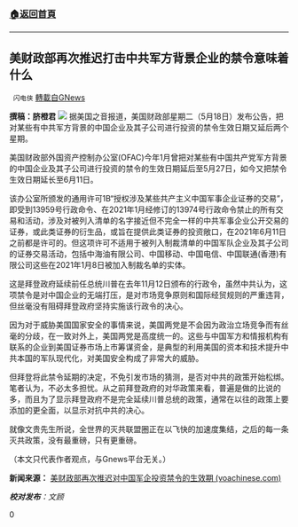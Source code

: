 ###  [:house:返回首頁](https://github.com/ourhimalayas/txt)
---

## 美财政部再次推迟打击中共军方背景企业的禁令意味着什么
` 闪电侠` [轉載自GNews](https://gnews.org/zh-hans/1255243/)

**撰稿：脐橙君**
![]()![](https://gnews-media-offload.s3.amazonaws.com/wp-content/uploads/2021/05/18203341/40-4.jpg)
据美国之音报道，美国财政部星期二（5月18日）发布公告，把对某些有中共军方背景的中国企业及其子公司进行投资的禁令生效日期又延后两个星期。

美国财政部外国资产控制办公室(OFAC)今年1月曾把对某些有中国共产党军方背景的中国企业及其子公司进行投资的禁令的生效日期延后至5月27日，如今又把禁令生效日期延长至6月11日。

该办公室所颁发的通用许可1B“授权涉及某些共产主义中国军事企业证券的交易”，即受到13959号行政命令、在2021年1月经修订的13974号行政命令禁止的所有交易和活动，涉及对被列入清单的名字接近但不完全一样的中共军事企业公开交易的证券，或此类证券的衍生品，或旨在提供此类证券的投资敞口，在2021年6月11日之前都是许可的。但这项许可不适用于被列入制裁清单的中国军队企业及其子公司的证券交易活动，包括中海油有限公司、中国移动、中国电信、中国联通(香港)有限公司这些在2021年1月8日被加入制裁名单的实体。

这是拜登政府延续前任总统川普在去年11月12日颁布的行政令，虽然中共认为，这项禁令是对中国企业的无端打压，是对市场竞争原则和国际经贸规则的严重违背，但丝毫没有阻碍拜登政府坚持实施该行政令的决心。

因为对于威胁美国国家安全的事情来说，美国两党是不会因为政治立场竞争而有丝毫的分歧，在一致对外上，美国两党是高度统一的。这些与中国军方和情报机构有联系的企业到美国证券市场上市筹谋资金，是典型的利用美国的资本和技术提升中共本国的军队现代化，对美国安全构成了非常大的威胁。

但拜登将此禁令延期的决定，不免引发市场的猜测，是否对中共的政策开始松绑。笔者认为，不必太多担忧。从之前拜登政府的对华政策来看，普遍是做的比说的多，而且为了显示拜登政府不是完全延续川普总统的政策，通常在以往的政策上要添加的更全面，以显示对抗中共的决心。

就像文贵先生所说，全世界的灭共联盟圈正在以飞快的加速度集结，之后的每一条灭共政策，没有最重磅，只有更重磅。

（本文只代表作者观点，与Gnews平台无关。）

**新闻来源：**
[美财政部再次推迟对中国军企投资禁令的生效期 (voachinese.com)](https://www.voachinese.com/a/us-treasury-Chinese-military-companies-20210518/5895399.html)

***校对发布**：文顾*

0
